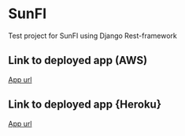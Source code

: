 # SunFI
Test project for SunFI using Django Rest-framework


## Link to deployed app (AWS)
[App url](https://jsn3owxcbf.execute-api.us-east-2.amazonaws.com/dev)

## Link to deployed app {Heroku}
[App url](https://sunfi.herokuapp.com/)

